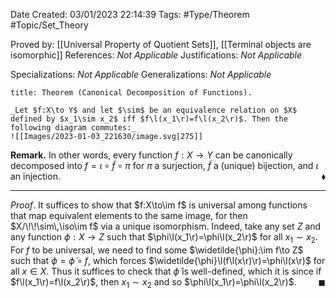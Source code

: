 <div class="topSpace"></div>

Date Created: 03/01/2023 22:14:39
Tags: #Type/Theorem #Topic/Set_Theory

Proved by: [[Universal Property of Quotient Sets]], [[Terminal objects are isomorphic]]
References: _Not Applicable_
Justifications: _Not Applicable_

Specializations: _Not Applicable_
Generalizations: _Not Applicable_

``` ad-Theorem
title: Theorem (Canonical Decomposition of Functions).

_Let $f:X\to Y$ and let $\sim$ be an equivalence relation on $X$ defined by $x_1\sim x_2$ iff $f\l(x_1\r)=f\l(x_2\r)$. Then the following diagram commutes:_
![[Images/2023-01-03_221630/image.svg|275]]

```

**Remark.** In other words, every function $f:X\to Y$ can be canonically decomposed into $f=\iota\circ\widetilde{f}\circ\pi$ for $\pi$ a surjection, $\widetilde{f}$ a (unique) bijection, and $\iota$ an injection.<span style="float:right;">$\blacklozenge$</span>

---

_Proof_. It suffices to show that $f:X\to\im f$ is universal among functions that map equivalent elements to the same image, for then $X/\!\!\sim\,\iso\im f$ via a unique isomorphism. Indeed, take any set $Z$ and any function $\phi:X\to Z$ such that $\phi\l(x_1\r)=\phi\l(x_2\r)$ for all $x_1\sim x_2$. For $f$ to be universal, we need to find some $\widetilde{\phi}:\im f\to Z$ such that $\phi=\widetilde{\phi}\circ f$, which forces $\widetilde{\phi}\l(f\l(x\r)\r)=\phi\l(x\r)$ for all $x\in X$. Thus it suffices to check that $\widetilde{\phi}$ is well-defined, which it is since if $f\l(x_1\r)=f\l(x_2\r)$, then $x_1\sim x_2$ and so $\phi\l(x_1\r)=\phi\l(x_2\r)$.<span style="float:right;">$\blacksquare$</span>
